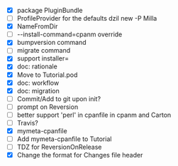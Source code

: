 - [x] package PluginBundle
- [ ] ProfileProvider for the defaults dzil new -P Milla
- [x] NameFromDir
- [ ] --install-command=cpanm override
- [x] bumpversion command
- [ ] migrate command
- [x] support installer=
- [x] doc: rationale
- [x] Move to Tutorial.pod
- [x] doc: workflow
- [x] doc: migration
- [ ] Commit/Add to git upon init?
- [ ] prompt on Reversion
- [ ] better support 'perl' in cpanfile in cpanm and Carton
- [ ] Travis?
- [x] mymeta-cpanfile
- [ ] Add mymeta-cpanfile to Tutorial
- [ ] TDZ for ReversionOnRelease
- [x] Change the format for Changes file header